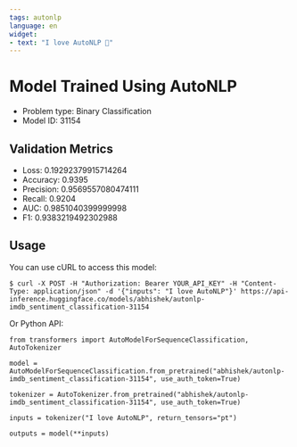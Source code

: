 ```yaml
---
tags: autonlp
language: en
widget:
- text: "I love AutoNLP 🤗"
---
```


# Model Trained Using AutoNLP

- Problem type: Binary Classification
- Model ID: 31154

## Validation Metrics

- Loss: 0.19292379915714264
- Accuracy: 0.9395
- Precision: 0.9569557080474111
- Recall: 0.9204
- AUC: 0.9851040399999998
- F1: 0.9383219492302988

## Usage

You can use cURL to access this model:

```
$ curl -X POST -H "Authorization: Bearer YOUR_API_KEY" -H "Content-Type: application/json" -d '{"inputs": "I love AutoNLP"}' https://api-inference.huggingface.co/models/abhishek/autonlp-imdb_sentiment_classification-31154
```

Or Python API:

```
from transformers import AutoModelForSequenceClassification, AutoTokenizer

model = AutoModelForSequenceClassification.from_pretrained("abhishek/autonlp-imdb_sentiment_classification-31154", use_auth_token=True)

tokenizer = AutoTokenizer.from_pretrained("abhishek/autonlp-imdb_sentiment_classification-31154", use_auth_token=True)

inputs = tokenizer("I love AutoNLP", return_tensors="pt")

outputs = model(**inputs)
```